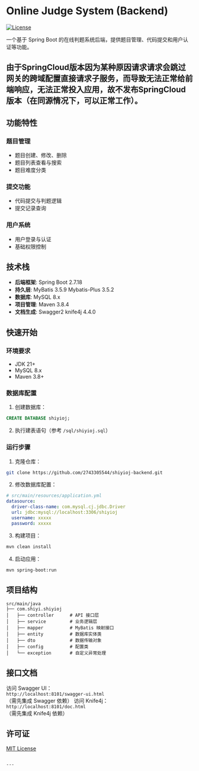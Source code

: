 
# Online Judge System (Backend)

[![License](https://img.shields.io/badge/license-MIT-blue.svg)](https://github.com/yourusername/oj-system-backend/blob/main/LICENSE)

一个基于 Spring Boot 的在线判题系统后端，提供题目管理、代码提交和用户认证等功能。
## 由于SpringCloud版本因为某种原因请求请求会跳过网关的跨域配置直接请求子服务，而导致无法正常给前端响应，无法正常投入应用，故不发布SpringCloud版本（在同源情况下，可以正常工作）。
## 功能特性

### 题目管理
- 题目创建、修改、删除
- 题目列表查看与搜索
- 题目难度分类

### 提交功能
- 代码提交与判题逻辑
- 提交记录查询

### 用户系统
- 用户登录与认证
- 基础权限控制

## 技术栈

- **后端框架**: Spring Boot 2.7.18
- **持久层**: MyBatis 3.5.9 Mybatis-Plus 3.5.2
- **数据库**: MySQL 8.x
- **项目管理**: Maven 3.8.4
- **文档生成**: Swagger2 knife4j 4.4.0
## 快速开始

### 环境要求
- JDK 21+
- MySQL 8.x
- Maven 3.8+

### 数据库配置
1. 创建数据库：
```sql
CREATE DATABASE shiyioj;
```

2. 执行建表语句（参考 `/sql/shiyioj.sql`）

### 运行步骤
1. 克隆仓库：
```bash
git clone https://github.com/2743305544/shiyioj-backend.git
```

2. 修改数据库配置：
```yaml
# src/main/resources/application.yml
datasource:
  driver-class-name: com.mysql.cj.jdbc.Driver
  url: jdbc:mysql://localhost:3306/shiyioj
  username: xxxxx
  password: xxxxx
```

3. 构建项目：
```bash
mvn clean install
```

4. 启动应用：
```bash
mvn spring-boot:run
```

## 项目结构
```
src/main/java
├── com.shiyi.shiyioj
│   ├── controller      # API 接口层
│   ├── service         # 业务逻辑层
│   ├── mapper          # MyBatis 映射接口
│   ├── entity          # 数据库实体类
│   ├── dto             # 数据传输对象
│   ├── config          # 配置类
│   └── exception       # 自定义异常处理
```

## 接口文档
访问 Swagger UI：  
`http://localhost:8101/swagger-ui.html`  
（需先集成 Swagger 依赖）
访问 Knife4j：  
`http://localhost:8101/doc.html`  
（需先集成 Knife4j 依赖）
## 许可证
[MIT License](https://github.com/yourusername/oj-system-backend/blob/main/LICENSE)
```

---

